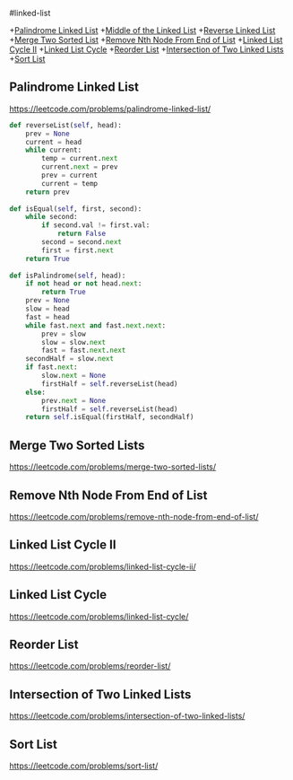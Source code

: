 #linked-list

+[Palindrome Linked List](#palindrome-linked-list)
+[Middle of the Linked List](#middle-of-the-linked-list)
+[Reverse Linked List](#reverse-linked-list)
+[Merge Two Sorted List](#merge-two-sorted-list)
+[Remove Nth Node From End of List](#remove-nth-node-from-end-of-list)
+[Linked List Cycle II](#linked-list-cycle-II)
+[Linked List Cycle](#linked-list-cycle)
+[Reorder List](#reorder-list)
+[Intersection of Two Linked Lists](#intersection-of-two-linked-list)
+[Sort List](#sort-list)

## Palindrome Linked List

https://leetcode.com/problems/palindrome-linked-list/

```python
def reverseList(self, head):
    prev = None
    current = head
    while current:
        temp = current.next
        current.next = prev
        prev = current
        current = temp
    return prev
    
def isEqual(self, first, second):
    while second:
        if second.val != first.val:
            return False
        second = second.next
        first = first.next
    return True
    
def isPalindrome(self, head):
    if not head or not head.next:
        return True
    prev = None
    slow = head
    fast = head
    while fast.next and fast.next.next:
        prev = slow
        slow = slow.next
        fast = fast.next.next
    secondHalf = slow.next
    if fast.next: 
        slow.next = None
        firstHalf = self.reverseList(head)
    else: 
        prev.next = None
        firstHalf = self.reverseList(head)
    return self.isEqual(firstHalf, secondHalf)
```
## Merge Two Sorted Lists

https://leetcode.com/problems/merge-two-sorted-lists/
 
## Remove Nth Node From End of List

https://leetcode.com/problems/remove-nth-node-from-end-of-list/

## Linked List Cycle II

https://leetcode.com/problems/linked-list-cycle-ii/

## Linked List Cycle

https://leetcode.com/problems/linked-list-cycle/

## Reorder List

https://leetcode.com/problems/reorder-list/

## Intersection of Two Linked Lists

https://leetcode.com/problems/intersection-of-two-linked-lists/

## Sort List

https://leetcode.com/problems/sort-list/
